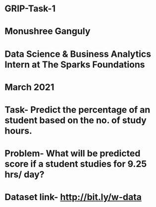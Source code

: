 # GRIP-Task-1

# Monushree Ganguly
# Data Science & Business Analytics Intern at The Sparks Foundations
# March 2021

# Task- Predict the percentage of an student based on the no. of study hours. 
# Problem- What will be predicted score if a student studies for 9.25 hrs/ day? 
# Dataset link- http://bit.ly/w-data 
